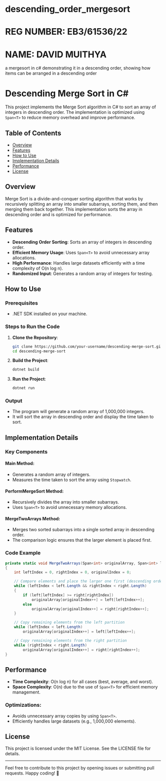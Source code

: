 # descending_order_mergesort
# REG NUMBER: EB3/61536/22
# NAME: DAVID MUITHYA
a mergesort in c# demonstrating it in a descending order, showing how items can be arranged in a descending order
# Descending Merge Sort in C#

This project implements the Merge Sort algorithm in C# to sort an array of integers in descending order. The implementation is optimized using `Span<T>` to reduce memory overhead and improve performance.

## Table of Contents
- [Overview](#overview)
- [Features](#features)
- [How to Use](#how-to-use)
- [Implementation Details](#implementation-details)
- [Performance](#performance)
- [License](#license)

## Overview

Merge Sort is a divide-and-conquer sorting algorithm that works by recursively splitting an array into smaller subarrays, sorting them, and then merging them back together. This implementation sorts the array in descending order and is optimized for performance.

## Features

- **Descending Order Sorting**: Sorts an array of integers in descending order.
- **Efficient Memory Usage**: Uses `Span<T>` to avoid unnecessary array allocations.
- **High Performance**: Handles large datasets efficiently with a time complexity of O(n log n).
- **Randomized Input**: Generates a random array of integers for testing.

## How to Use

### Prerequisites
- .NET SDK installed on your machine.

### Steps to Run the Code

1. **Clone the Repository**:

   ```bash
   git clone https://github.com/your-username/descending-merge-sort.git
   cd descending-merge-sort
   ```

2. **Build the Project**:

   ```bash
   dotnet build
   ```

3. **Run the Project**:

   ```bash
   dotnet run
   ```

### Output

- The program will generate a random array of 1,000,000 integers.
- It will sort the array in descending order and display the time taken to sort.

## Implementation Details

### Key Components

#### Main Method:

- Generates a random array of integers.
- Measures the time taken to sort the array using `Stopwatch`.

#### PerformMergeSort Method:

- Recursively divides the array into smaller subarrays.
- Uses `Span<T>` to avoid unnecessary memory allocations.

#### MergeTwoArrays Method:

- Merges two sorted subarrays into a single sorted array in descending order.
- The comparison logic ensures that the larger element is placed first.

### Code Example

```csharp
private static void MergeTwoArrays(Span<int> originalArray, Span<int> left, Span<int> right)
{
    int leftIndex = 0, rightIndex = 0, originalIndex = 0;

    // Compare elements and place the larger one first (descending order)
    while (leftIndex < left.Length && rightIndex < right.Length)
    {
        if (left[leftIndex] >= right[rightIndex])
            originalArray[originalIndex++] = left[leftIndex++];
        else
            originalArray[originalIndex++] = right[rightIndex++];
    }

    // Copy remaining elements from the left partition
    while (leftIndex < left.Length)
        originalArray[originalIndex++] = left[leftIndex++];

    // Copy remaining elements from the right partition
    while (rightIndex < right.Length)
        originalArray[originalIndex++] = right[rightIndex++];
}
```

## Performance

- **Time Complexity**: O(n log n) for all cases (best, average, and worst).
- **Space Complexity**: O(n) due to the use of `Span<T>` for efficient memory management.

### Optimizations:

- Avoids unnecessary array copies by using `Span<T>`.
- Efficiently handles large datasets (e.g., 1,000,000 elements).

## License

This project is licensed under the MIT License. See the LICENSE file for details.

---

Feel free to contribute to this project by opening issues or submitting pull requests. Happy coding! 🚀

